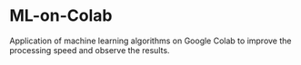 # ML-on-Colab
Application of machine learning algorithms on Google Colab to improve the processing speed and observe the results.
